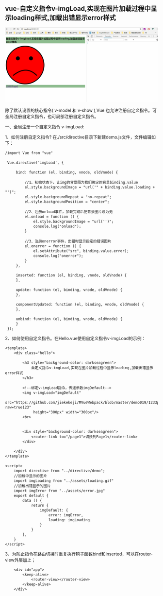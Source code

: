 vue-自定义指令v-imgLoad,实现在图片加载过程中显示loading样式,加载出错显示error样式
--------------------

![image](https://github.com/jiekekeji/MVueWebpack/blob/master/demo020/preview/020.gif)

除了默认设置的核心指令( v-model 和 v-show ),Vue 也允许注册自定义指令。可全局注册自定义指令，也可局部注册自定义指令。

一、全局注册一个自定义指令 v-imgLoad:

1、如何注册自定义指令? 在./src/directive目录下新建demo.js文件，文件编辑如下：

```
/import Vue from "vue"
 
 Vue.directive('imgLoad', {
 
     bind: function (el, binding, vnode, oldVnode) {
 
         //1、初始状态下，让img的背景图为我们绑定的背景binding.value
         el.style.backgroundImage = "url('" + binding.value.loading + "')";
         el.style.backgroundRepeat = "no-repeat";
         el.style.backgroundPosition = "center";
 
         //2、注册onload事件，加载完成后把背景图片设为无
         el.onload = function () {
             el.style.backgroundImage = "url('')";
             console.log("onload");
         }
 
         //3、注册onerror事件，出错时显示指定的错误图片
         el.onerror = function () {
             el.setAttribute("src", binding.value.error);
             console.log("onerror");
         }
     },
 
     inserted: function (el, binding, vnode, oldVnode) {
     },
 
     update: function (el, binding, vnode, oldVnode) {
     },
 
     componentUpdated: function (el, binding, vnode, oldVnode) {
     },
 
     unbind: function (el, binding, vnode, oldVnode) {
     }
 });
```

2、如何使用自定义指令。在Hello.vue使用自定义指令v-imgLoad的示例：

```
<template>
    <div class="hello">

        <h3 style="background-color: darkseagreen">
            自定义指令v-imgLoad,实现在图片加载过程中显示loading,加载出错显示error样式
        </h3>

        <!--绑定v-imgLoad指令，传递参数imgDefault-->
        <img v-imgLoad="imgDefault"
             src="https://github.com/jiekekeji/MVueWebpack/blob/master/demo019/1233preview/019.gif?raw=true123"
             height="300px" width="300px"/>
        <br>


        <div style="background-color: darkseagreen">
            <router-link to="/page1">切换到Page1</router-link>
        </div>

    </div>
</template>

<script>
    import directive from "../directive/demo";
    //加载中显示的图片
    import imgLoading from "../assets/loading.gif"
    //加载出错显示的图片
    import imgError from "../assets/error.jpg"
    export default {
        data () {
            return {
                imgDefault: {
                    error: imgError,
                    loading: imgLoading
                }
            }
        },
    }
</script>
```

3、为防止指令在路由切换时重复执行钩子函数bind和inserted，可以在router-view外层加上<keep-alive>；

```
    <div id="app">
        <keep-alive>
            <router-view></router-view>
        </keep-alive>
    </div>
```